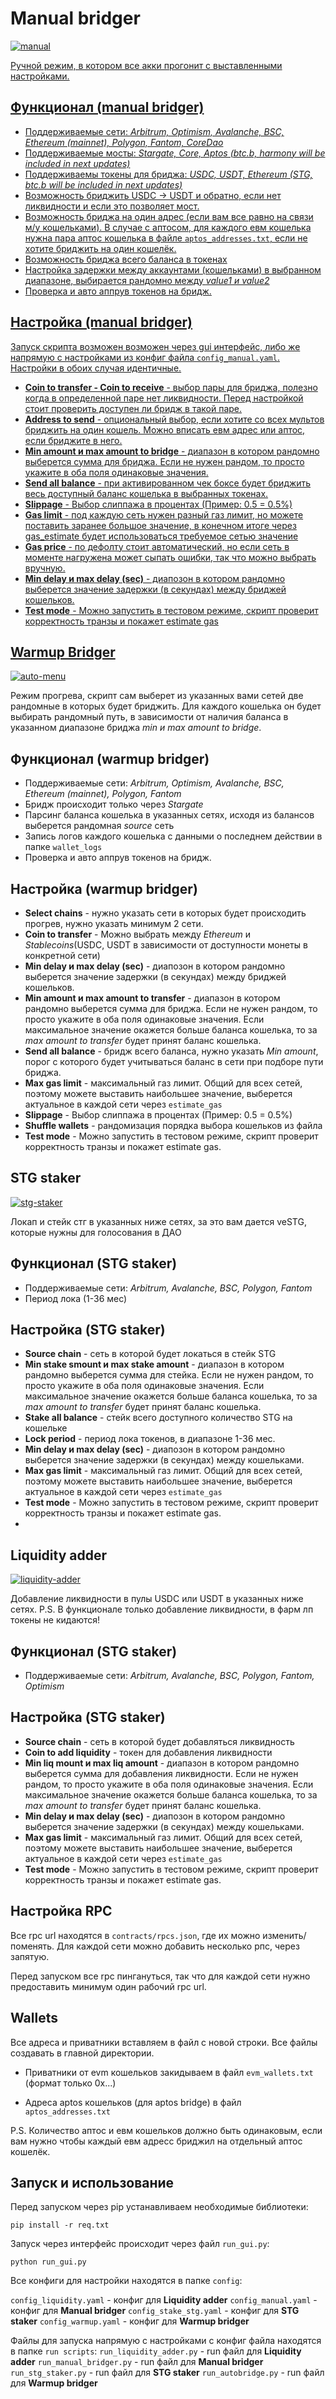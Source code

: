 
# Manual bridger
<a href="https://ibb.co/jvqh3JV"><img src="https://i.ibb.co/5WCTsKY/manual.png" alt="manual" border="0">

Ручной режим, в котором все акки прогонит с выставленными настройками.
## Функционал (manual bridger)

 - Поддерживаемые сети: *Arbitrum, Optimism, Avalanche, BSC, Ethereum (mainnet), Polygon, Fantom, CoreDao*
 - Поддерживаемые мосты: *Stargate, Core, Aptos (btc.b, harmony will be included in next updates)*
 - Поддерживаемы токены для бриджа: *USDC, USDT, Ethereum (STG, btc.b  will be included in next updates)*
 - Возможность бриджить USDC → USDT и обратно, если нет ликвидности и если это позволяет мост.
 - Возможность бриджа на один адрес (если вам все равно на связи м/у кошельками). В случае с аптосом, для каждого евм кошелька нужна пара аптос кошелька в файле `aptos_addresses.txt`, если не хотите бриджить на один кошелёк.
 - Возможность бриджа всего баланса в токенах
 - Настройка задержки между аккаунтами (кошельками) в выбранном диапазоне, выбирается рандомно между *value1 и value2*
 - Проверка и авто аппрув токенов на бридж.
## Настройка (manual bridger)
 Запуск скрипта возможен возможен через gui интерфейс, либо же напрямую с настройками из конфиг файла `config_manual.yaml`. Настройки в обоих случая идентичные.
 
 - **Coin to transfer - Coin to receive** - выбор пары для бриджа, полезно когда в определенной паре нет ликвидности. Перед настройкой стоит проверить доступен ли бридж в такой паре.
 - **Address to send** - опциональный выбор, если хотите со всех мультов бриджить на один кошель. Можно вписать евм адрес или аптос, если бриджите в него.
 - **Min amount и max amount to bridge** - диапазон в котором рандомно выберется сумма для бриджа. Если не нужен рандом, то просто укажите в оба поля одинаковые значения. 
 - **Send all balance** - при активированном чек боксе будет бриджить весь доступный баланс кошелька в выбранных токенах.
 - **Slippage** - Выбор слиппажа в процентах (Пример: 0.5 = 0.5%)
 - **Gas limit** - под каждую сеть нужен разный газ лимит, но можете поставить заранее большое значение, в конечном итоге через gas_estimate будет использоваться требуемое сетью значение
 - **Gas price** - по дефолту стоит автоматический, но если сеть в моменте нагружена может сыпать ошибки, так что можно выбрать вручную.
 - **Min delay и max delay (sec)** - диапозон в котором рандомно выберется значение задержки (в секундах) между бриджей кошельков.
 - **Test mode** - Можно запустить в тестовом режиме, скрипт проверит корректность транзы и покажет estimate gas
## Warmup Bridger
<a href="https://imgbb.com/"><img src="https://i.ibb.co/vJjMt3h/auto-menu.png" alt="auto-menu" border="0"></a>

Режим прогрева, скрипт сам выберет из указанных вами сетей две рандомные в которых будет бриджить. Для каждого кошелька он будет выбирать рандомный путь, в зависимости от наличия баланса в указанном диапазоне бриджа *min и max amount to bridge*.
## Функционал (warmup bridger)
 - Поддерживаемые сети: *Arbitrum, Optimism, Avalanche, BSC,  Ethereum (mainnet), Polygon, Fantom*
 - Бридж происходит только через *Stargate*
 - Парсинг баланса кошелька в указанных сетях, исходя из балансов выберется рандомная *source* сеть
 - Запись логов каждого кошелька с данными о последнем действии в папке `wallet_logs`
 - Проверка и авто аппрув токенов на бридж.
## Настройка (warmup bridger)
 - **Select chains** - нужно указать сети в которых будет происходить прогрев, нужно указать минимум 2 сети.
 - **Coin to transfer** - Можно выбрать между *Ethereum* и *Stablecoins*(USDC, USDT в зависимости от доступности монеты в конкретной сети)
 - **Min delay и max delay (sec)** - диапозон в котором рандомно выберется значение задержки (в секундах) между бриджей кошельков.
- **Min amount и max amount to transfer** - диапазон в котором рандомно выберется сумма для бриджа. Если не нужен рандом, то просто укажите в оба поля одинаковые значения. Если максимальное значение окажется больше баланса кошелька, то за *max amount to transfer* будет принят баланс кошелька.
- **Send all balance** - бридж всего баланса, нужно указать *Min amount*, порог с которого будет учитываться баланс в сети при подборе пути бриджа.
- **Max gas limit** - максимальный газ лимит. Общий для всех сетей, поэтому можете выставить наибольшее значение, выберется актуальное в каждой сети через `estimate_gas`
-  **Slippage** - Выбор слиппажа в процентах (Пример: 0.5 = 0.5%)
- **Shuffle wallets** - рандомизация порядка выбора кошельков из файла
- **Test mode** - Можно запустить в тестовом режиме, скрипт проверит корректность транзы и покажет estimate gas.
## STG staker
<a href="https://imgbb.com/"><img src="https://i.ibb.co/f40s4yG/stg-staker.png" alt="stg-staker" border="0"></a>

Локап и стейк стг в указанных ниже сетях, за это вам дается veSTG, которые нужны для голосования в ДАО
## Функционал (STG staker)
 - Поддерживаемые сети: *Arbitrum, Avalanche, BSC, Polygon, Fantom*
 - Период лока (1-36 мес)
## Настройка (STG staker)
- **Source chain** - сеть в которой будет локаться в стейк STG
- **Min stake smount и max stake amount** - диапазон в котором рандомно выберется сумма для стейка. Если не нужен рандом, то просто укажите в оба поля одинаковые значения. Если максимальное значение окажется больше баланса кошелька, то за *max amount to transfer* будет принят баланс кошелька.
- **Stake all balance** - стейк всего доступного количество STG на кошельке
- **Lock period** - период лока токенов, в диапазоне 1-36 мес.
-  **Min delay и max delay (sec)** - диапозон в котором рандомно выберется значение задержки (в секундах) между кошельками.
- **Max gas limit** - максимальный газ лимит. Общий для всех сетей, поэтому можете выставить наибольшее значение, выберется актуальное в каждой сети через `estimate_gas`
- **Test mode** - Можно запустить в тестовом режиме, скрипт проверит корректность транзы и покажет estimate gas.
- 
## Liquidity adder
<a href="https://imgbb.com/"><img src="https://i.ibb.co/0J9dsBH/liquidity-adder.png" alt="liquidity-adder" border="0"></a>

Добавление ликвидности в пулы USDC или USDT в указанных ниже сетях. 
P.S. В функционале только добавление ликвидности, в фарм лп токены не кидаются!
## Функционал (STG staker)
 - Поддерживаемые сети: *Arbitrum, Avalanche, BSC, Polygon, Fantom, Optimism*

## Настройка (STG staker)
- **Source chain** - сеть в которой будет добавляться ликвидность
- **Coin to add liquidity** - токен для добавления ликвидности
- **Min liq mount и max liq amount** - диапазон в котором рандомно выберется сумма для добавления ликвидности. Если не нужен рандом, то просто укажите в оба поля одинаковые значения. Если максимальное значение окажется больше баланса кошелька, то за *max amount to transfer* будет принят баланс кошелька.
-  **Min delay и max delay (sec)** - диапозон в котором рандомно выберется значение задержки (в секундах) между кошельками.
- **Max gas limit** - максимальный газ лимит. Общий для всех сетей, поэтому можете выставить наибольшее значение, выберется актуальное в каждой сети через `estimate_gas`
- **Test mode** - Можно запустить в тестовом режиме, скрипт проверит корректность транзы и покажет estimate gas.

## Настройка RPC
Все rpc url находятся в  `contracts/rpcs.json`, где их можно изменить/поменять. Для каждой сети можно добавить несколько рпс, через запятую.

 Перед запуском все rpc пингануться, так что для каждой сети нужно предоставить минимум один рабочий rpc url.
## Wallets
Все адреса и приватники вставляем в файл с новой строки. Все файлы создавать в главной директории.

-   Приватники от evm кошельков закидываем в файл  `evm_wallets.txt`  (формат только 0х...)
    
-   Адреса aptos кошельков (для aptos bridge) в файл  `aptos_addresses.txt`
    
P.S. Количество аптос и евм кошельков должно быть одинаковым, если вам нужно чтобы каждый евм адресс бриджил на отдельный аптос кошелёк.
## Запуск и использование
Перед запуском через pip устанавливаем необходимые библиотеки:

    pip install -r req.txt
  Запуск через интерфейс происходит через файл `run_gui.py`:
  

    python run_gui.py

  
Все конфиги для настройки находятся в папке `config`:

`config_liquidity.yaml` - конфиг для **Liquidity adder**
`config_manual.yaml` - конфиг для **Manual bridger**
`config_stake_stg.yaml` - конфиг для **STG staker**
`config_warmup.yaml` - конфиг для **Warmup bridger**

Файлы для запуска напрямую с настройками с конфиг файла находятся в папке `run scripts`:
`run_liquidity_adder.py` - run файл для **Liquidity adder**
`run_manual_bridger.py` - run файл для **Manual bridger**
`run_stg_staker.py` - run файл для  **STG staker**
`run_autobridge.py` - run файл для **Warmup bridger**



